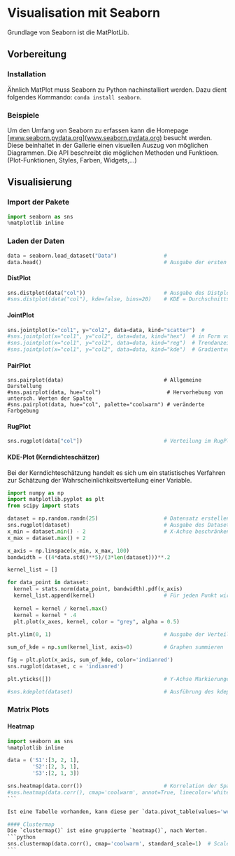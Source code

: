 # Visualisation mit Seaborn
Grundlage von Seaborn ist die MatPlotLib.

## Vorbereitung

### Installation
Ähnlich MatPlot muss Seaborn zu Python nachinstalliert werden. Dazu dient folgendes Kommando: `conda install seaborn`.

### Beispiele
Um den Umfang von Seaborn zu erfassen kann die Homepage [www.seaborn.pydata.org](www.seaborn.pydata.org) besucht werden. Diese beinhaltet in der Gallerie einen visuellen Auszug von möglichen Diagrammen. Die API beschreibt die möglichen Methoden und Funktioen. (Plot-Funktionen, Styles, Farben, Widgets,...)

## Visualisierung

### Import der Pakete
```python
import seaborn as sns
%matplotlib inline
```

### Laden der Daten
```python
data = seaborn.load_dataset("Data")               # 
data.head()                                       # Ausgabe der ersten 5 Datensätze
```

#### DistPlot
```python
sns.distplot(data("col"))                         # Ausgabe des Distplot Diagramms
#sns.distplot(data("col"), kde=false, bins=20)    # KDE = Durchschnittsfunktion, bins = Anzahl der Boxen
```

#### JointPlot
```python
sns.jointplot(x="col1", y="col2", data=data, kind="scatter")  # 
#sns.jointplot(x="col1", y="col2", data=data, kind="hex")  # in Form von Hexagons
#sns.jointplot(x="col1", y="col2", data=data, kind="reg")  # Trendanzeige
#sns.jointplot(x="col1", y="col2", data=data, kind="kde")  # Gradientverteilung
```

#### PairPlot
```pythonx
sns.pairplot(data)                                # Allgemeine Darstellung
#sns.pairplot(data, hue="col")                     # Hervorhebung von untersch. Werten der Spalte
#sns.pairplot(data, hue="col", palette="coolwarm") # veränderte Farbgebung
```

#### RugPlot
```python
sns.rugplot(data["col"])                          # Verteilung im RugPlot-Diagramm (ähnlich Barcode)
```

#### KDE-Plot (Kerndichteschätzer)
Bei der Kerndichteschätzung handelt es sich um ein statistisches Verfahren zur Schätzung der Wahrscheinlichkeitsverteilung einer Variable.
```python
import numpy as np
import matplotlib.pyplot as plt
from scipy import stats

dataset = np.random.randn(25)                     # Datensatz erstellen
sns.rugplot(dataset)                              # Ausgabe des Dataset als Rugplot (Verteilung)
x_min = dataset.min() - 2                         # X-Achse beschränken
x_max = dataset.max() + 2

x_axis = np.linspace(x_min, x_max, 100)
bandwidth = ((4*data.std()**5)/(3*len(dataset)))**.2

kernel_list = []

for data_point in dataset:
  kernel = stats.norm(data_point, bandwidth).pdf(x_axis)
  kernel_list.append(kernel)                      # Für jeden Punkt wird ein Kernel erstellt und angefügt
  
  kernel = kernel / kernel.max()
  kernel = kernel * .4
  plt.plot(x_axes, kernel, color = "grey", alpha = 0.5)
  
plt.ylim(0, 1)                                    # Ausgabe der Verteilung als Graphen, die Summe der Graphen stellt der KDE-Plot dar

sum_of_kde = np.sum(kernel_list, axis=0)          # Graphen summieren

fig = plt.plot(x_axis, sum_of_kde, color='indianred')
sns.rugplot(dataset, c = 'indianred')

plt.yticks([])                                    # Y-Achse Markierungen entfernen

#sns.kdeplot(dataset)                             # Ausführung des kdeplot
```

### Matrix Plots

#### Heatmap
````python
import seaborn as sns
%matplotlib inline

data = ('S1':[3, 2, 1],
        'S2':[2, 3, 1],
        'S3':[2, 1, 3])

sns.heatmap(data.corr())                          # Korrelation der Spalten zueinander
#sns.heatmap(data.corr(), cmap='coolwarm', annot=True, linecolor='white', linewidth=1) # Farbkorrektur, Inhalt anzeigen, Linien
```

Ist eine Tabelle vorhanden, kann diese per `data.pivot_table(values='werte', index='rows', columns='cols')`.

#### Clustermap
Die `clustermap()` ist eine gruppierte `heatmap()`, nach Werten.
```python
sns.clustermap(data.corr(), cmap='coolwarm', standard_scale=1)  # Scale beschr. die Gliederung der Cluster
```

